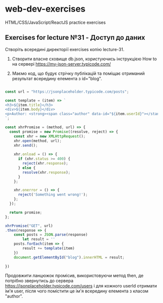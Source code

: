 # web-dev-exercises

HTML/CSS/JavaScript/ReactJS practice exercises

## Exercises for lecture №31 - Доступ до даних

Створіть всередині директорії exercises копію lecture-31. 

1. Створити власне сховище db.json, користуючись інструкцією How to на сервері https://my-json-server.typicode.com/ 

2. Маємо код, що будує стрічку публікацій та поміщає отриманий результат всередину елемента з id="blog". 

```js

const url = "https://jsonplaceholder.typicode.com/posts";

const template = (item) => `
<h3>${item.title}</h3>
<div>${item.body}</div>
<p>Author: <strong><span class="author" data-id="${item.userId}"></stan></strong></p>
`;

const xhrPromise = (method, url) => {
  const promise = new Promise((resolve, reject) => {
    const xhr = new XMLHttpRequest();
    xhr.open(method, url);
    xhr.send();
  
    xhr.onload = () => {
      if (xhr.status >= 400) {
        reject(xhr.response);
      } else {
        resolve(xhr.response);
      }
    };

    xhr.onerror = () => {
      reject('Something went wrong!');
    };   
  });

  return promise;
};

xhrPromise("GET", url)
.then(response => {
    const posts = JSON.parse(response)
		let result = ''
    posts.forEach(item => {
        result += template(item)
    })
    document.getElementById("blog").innerHTML = result;
    
})
```

Продовжити ланцюжок промісив, використовуючи метод then, де потрібно звернутись до сервера https://jsonplaceholder.typicode.com/users і для кожного  userId отримати ім'я user, після чого помістити це ім'я всередину елемента з класом "author".
